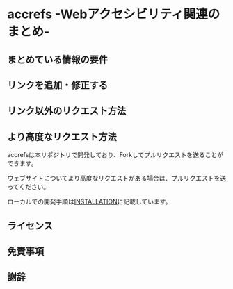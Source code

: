 # accrefs -Webアクセシビリティ関連のまとめ- 

## まとめている情報の要件

## リンクを追加・修正する

## リンク以外のリクエスト方法

## より高度なリクエスト方法

accrefsは本リポジトリで開発しており、Forkしてプルリクエストを送ることができます。

ウェブサイトについてより高度なリクエストがある場合は、プルリクエストを送ってください。

ローカルでの開発手順は[INSTALLATION](INSTALLATION.md)に記載しています。

## ライセンス

## 免責事項

## 謝辞